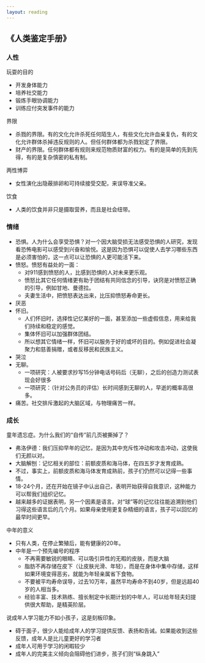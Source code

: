 ```yaml
---
layout: reading
---
```



## 《人类鉴定手册》

### 人性

玩耍的目的
- 开发身体能力
- 培养社交能力
- 锻炼手眼协调能力
- 训练应付突发事件的能力

界限
- 杀戮的界限。有的文化允许杀死任何陌生人，有些文化允许血亲复仇，有的文化允许群体杀掉违反规则的人。但任何群体都为杀戮划定了界限。
- 财产的界限。任何群体都有规则来规范物质财富的权力。有的是简单的先到先得，有的是复杂慎密的私有制。

两性博弈
- 女性演化出隐蔽排卵和可持续接受交配，来误导准父亲。


饮食
- 人类的饮食并非只是摄取营养，而且是社会纽带。



### 情绪

- 恐惧。人为什么会享受恐惧？对一个因大脑受损无法感受恐惧的人研究，发现看恐怖电影可以感受到兴奋和愉悦。这是因为恐惧可以促使人去学习哪些东西是必须害怕的，这一点可以让恐惧的人更可能活下来。
- 愤怒。愤怒有益处的一面：
  - 对911感到愤怒的人，比感到恐惧的人对未来更乐观。
  - 愤怒比其它任何情绪更有助于团结有共同信念的引导，诀窍是对愤怒正确的引导，例如甘地、曼德拉。
  - 夫妻生活中，把愤怒表达出来，比压抑愤怒寿命更长。
- 厌恶
- 怀旧。
  - 人们怀旧时，选择性记忆美好的一面，甚至添加一些虚假信息，用来给我们持续和稳定的感觉。
  - 集体怀旧可以加强群体团结。
  - 所以想其它情绪一样，怀旧可以服务于好的或坏的目的。例如促进社会凝聚力和慈善捐赠，或者反移民和民族主义。
- 哭泣
- 无聊。
  - 一项研究：人被要求抄写15分钟电话号码后（无聊），之后的创造力测试表现会好很多
  - 一项研究：（针对公务员的评估）长时间感到无聊的人，早逝的概率高很多。
- 痛苦。社交排斥激起的大脑区域，与物理痛苦一样。

### 成长

童年遗忘症。为什么我们的“自传”前几页被撕掉了？
- 弗洛伊德：我们压抑早年的记忆，是因为其中充斥性冲动和攻击冲动，这使我们无颜以对。
- 大脑解刨：记忆相关的部位：前额皮质和海马体，在四五岁才发育成熟。
- 不过，事实上，前额皮质和海马体发育成熟前，孩子们仍然可以记得一些事情。
- 18-24个月，还在开始在镜子中认出自己，表明开始获得自我意识，这种能力可以帮我们组织记忆。
- 越来越多的证据表明，另一个因素是语言。对“球”等的记忆往往能追溯到他们习得这些语言后的几个月。如果母亲使用更复杂精细的语言，孩子可以回忆的最早时间更早。


中年的意义
- 只有人类，在停止繁殖后，能有健康的20年。
- 中年是一个预先编号的程序
  - 不再需要敏锐的眼睛、可以吸引异性的无暇的皮肤，而是大脑
  - 脂肪不再存储在皮下（让皮肤光滑、年轻），而是在身体中集中存储，这样如果环境变得恶劣，就能为年轻亲属省下食物。
  - 不要被平均寿命误导，过去10万年，虽然平均寿命不到40岁，但是远超40岁的人相当多。
  - 经验丰富、技术熟练、擅长制定中长期计划的中年人，可以给年轻夫妇提供很大帮助，是精英阶层。


说成年人学习能力不如小孩子，这是刻板印象。
- 碍于面子，很少人能给成年人的学习提供反馈、表扬和告诫。如果能收到这些反馈，成年人是比儿童更好的学习者
- 成年人可用于学习的闲暇较少
- 成年人的完美主义倾向会阻碍他们进步，孩子们则“纵身跳入”
